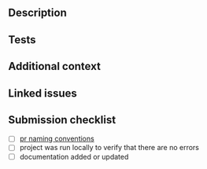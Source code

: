 ## Description

<!-- A clear and concise description of your changes. -->

## Tests

<!--
What did you test? List tests, include snippet from test suites, or write "N/A"
if tests were not needed.
-->

## Additional context

<!--
Add any other information (docs, files, issue references, etc) about the pull
request here.
-->

## Linked issues

<!-- closes #[issue number], fixes #[issue number] -->

## Submission checklist

- [ ] [pr naming conventions][1]
- [ ] project was run locally to verify that there are no errors
- [ ] documentation added or updated

[1]:
  https://github.com/flex-development/dist-tag-action/blob/main/CONTRIBUTING.md#pull-request-titles
